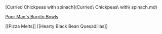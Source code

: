 [Curried Chickpeas with spinach](Curried\ Chickpeas\ with\ spinach.md)

[Poor Man's Burrito Bowls](https://github.com/schiltz3/Food/blob/master/Poor%20Man's%20Burrito%20Bowls.md)

[[Pizza Melts]]
[[Hearty Black Bean Quesadillas]]